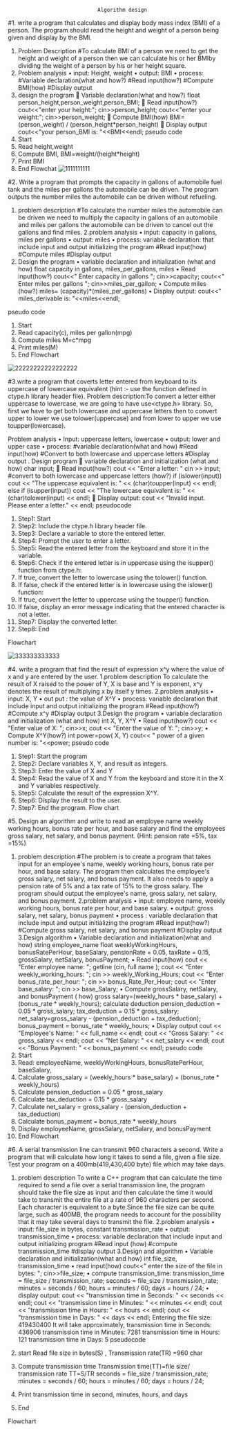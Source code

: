                                  Algorithm design
#1. write a program that calculates and display body mass index (BMI) of a person. The program should read the height and weight of a person being given and display by the BMI.
1. Problem Description
#To calculate BMI of a person we need to get the height and weight of a person then we can calculate his or her BMIby dividing the weight of a person by his or her height square.
2. Problem analysis
•	input: Height, weight
•	output: BMI
•	process:
#Variable declaration(what and how?)
#Read input(how?)
#Compute BMI(how)
#Display output
3. design the program
	Variable declaration(what and how?)
float person_height,person_weight,person_BMI;
	Read input(how?)
cout<<"enter your height:";
cin>>person_height;
cout<<"enter your weight:";
cin>>person_weight;
	Compute BMI(how)
BMI= (person_weight) / (person_height*person_height)
	Display output
cout<<"your person_BMI is: "<<BMI<<endl;
                         pseudo code
1.	Start 
2.	Read height,weight
3.	Compute BMI, BMI=weight/(height*height)
4.	Print BMI
5.	End
        Flowchat
![1111111111](https://github.com/SWEG-2015EC-Batch/Coding-Geeks/assets/149225623/b279244d-694e-4851-b239-4d5dcfa58c66)



#2. Write a program that prompts the capacity in gallons of automobile fuel tank and the miles per gallons the automobile can be driven. The program outputs the number miles the automobile can be driven without refueling.
1. problem description 
#To calculate the number miles the automobile can be driven we need to multiply the capacity in gallons of an automobile and miles per gallons the automobile can be driven to cancel out the gallons and find miles.
2.problem analysis
•	input: capacity in gallons, miles per gallons
•	output: miles
•	process: 
variable declaration: that include input and output
initializing the program
#Read input(how)
#Compute miles
#Display output
3. Design the program
•	variable declaration and initialization (what and how)
float  capacity in gallons, miles_per_gallons, miles
•	Read input(how?)
cout<<" Enter capacity in gallons ";
cin>>capacity;
cout<<" Enter miles per gallons ";
cin>>miles_per_gallon;
•	Compute miles (how?)
miles= (capacity)*(miles_per_gallons)
•	Display output:
cout<<" miles_derivable is: "<<miles<<endl;

pseudo code
1.	Start
2.	Read capacity(c), miles per gallon(mpg)
3.	Compute miles M=c*mpg
4.	Print miles(M)
5.	End
           Flowchart
        
![22222222222222222](https://github.com/SWEG-2015EC-Batch/Coding-Geeks/assets/149225623/3d881a66-f6c9-4b39-8191-ab5966ec8a90)



#3.write a program that coverts  letter entered from keyboard to its uppercase of lowercase equivalent (hint :- use the function defined in ctype.h library header file).
Problem description:To convert a letter either uppercase to lowercase, we are going to have use<ctype.h> library. So, first we have to get both lowercase and uppercase letters then to convert upper to lower we use tolower(uppercase) and from lower to upper we use toupper(lowercase).

 Problem analysis 
•	Input: uppercase letters, lowercase
•	output: lower and upper case
•	process: 
#variable declaration(what and how)
#Read input(how)
#Convert to both lowercase and uppercase letters
#Display output
. Design program
	variable declaration and initialization (what and how)
char input;
	Read input(how?)
 cout << "Enter a letter: "
 cin >> input;
#convert to both lowercase and uppercase letters (how?)
if (islower(input)) 
 cout << "The uppercase equivalent is: " << (char)toupper(input) << endl;
  else if (isupper(input)) 
   cout << "The lowercase equivalent is: " << (char)tolower(input) << endl;
	Display output:
  cout << "Invalid input. Please enter a letter." << endl;
    pseudocode
1.	Step1: Start
2.	Step2: Include the ctype.h library header file.
3.	Step3: Declare a variable to store the entered letter.
4.	Step4: Prompt the user to enter a letter.
5.	Step5: Read the entered letter from the keyboard and store it in the variable.
6.	Step6: Check if the entered letter is in uppercase using the isupper() function from ctype.h:
7.	 If true, convert the letter to lowercase using the tolower() function.
8. If false, check if the entered letter is in lowercase using the islower() function:
9.	If true, convert the letter to uppercase using the toupper() function.
10. If false, display an error message indicating that the entered character is not a letter.
11.	Step7: Display the converted letter.
12.	Step8: End

Flowchart

![333333333333](https://github.com/SWEG-2015EC-Batch/Coding-Geeks/assets/149225623/3dce65a5-8bcb-4be2-80cb-5e292fd6713e)

#4. write a program that find the result of expression x^y where the value of x and y are entered by the user.
1.problem description
To calculate the result of X raised to the power of Y, X is base and Y is exponent, x^y denotes the result of multiplying x by itself y times.
2.problem analysis
•	input: X, Y
•	out put : the value of X^Y
•	process:
variable declaration that include input and output
initializing the program
#Read input(how?)
#Compute x^y
#Display output
3.Design the program
•	variable declaration and initialization (what and how)
int X, Y, X^Y
•	Read input(how?)
cout << "Enter value of X: ";
cin>>x;
cout << "Enter the value of Y: ";
cin>>y;
•	Compute X^Y(how?)
int power=pow( X, Y)
cout<< " power of a given number is: "<<power;
          pseudo code
1.	Step1: Start the program 
2.	Step2: Declare variables X, Y, and result as integers.
3.	Step3: Enter the value of X and Y
4.	Step4: Read the value of X and Y from the keyboard and store it in the X and Y variables respectively.
5.	Step5: Calculate the result of the expression X^Y.
6.	Step6: Display the result to the user.
7.	Step7: End the program.
Flow chart


#5. Design an algorithm and write to read an employee name weekly working hours, bonus rate per hour, and base salary and find the employees gross salary, net salary, and bonus payment. 
(Hint: pension rate =5%, tax =15%)
1. problem description 
#The problem is to create a program that takes input for an employee's name, weekly working hours, bonus rate per hour, and base salary. The program then calculates the employee's gross salary, net salary, and bonus payment. It also needs to apply a pension rate of 5% and a tax rate of 15% to the gross salary.
The program should output the employee's name, gross salary, net salary, and bonus payment.
2.problem analysis
•	input: employee name, weekly working hours, bonus rate per hour, and base salary.
•	output: gross salary, net salary, bonus payment
•	process : variable declaration that include input and output
initializing the program
#Read input(how?)
#Compute gross salary, net salary, and bonus payment
#Display output
3.Design algorithm
•	Variable declaration and initialization(what and how)
string employee_name
float weeklyWorkingHours, bonusRatePerHour, baseSalary, pensionRate = 0.05, taxRate = 0.15, grossSalary, netSalary, bonusPayment;
•	Read input(how)
cout << "Enter employee name: ";
getline (cin, full name );
cout << "Enter weekly_working_hours: ";
cin >> weekly_Working_Hours;
cout << "Enter bonus_rate_per_hour: ";
cin >> bonus_Rate_Per_Hour;
cout << "Enter base_salary: ";
cin >> base_Salary;
•	Compute grossSalary, netSalary, and bonusPayment ( how)
gross salary=(weekly_hours * base_salary) + (bonus_rate * weekly_hours);
calculate deduction
pension_deduction = 0.05 * gross_salary;
 tax_deduction = 0.15 * gross_salary;
net_salary=gross_salary - (pension_deduction + tax_deduction);
bonus_payment = bonus_rate * weekly_hours;
•	Display output
cout << "Employee's Name: " << full_name << endl;
    cout << "Gross Salary: " << gross_salary << endl;
    cout << "Net Salary: " << net_salary << endl;
    cout << "Bonus Payment: " << bonus_payment << endl;
            pseudo code
1. Start
2. Read: employeeName, weeklyWorkingHours, bonusRatePerHour, baseSalary,
3. Calculate gross_salary = (weekly_hours * base_salary) + (bonus_rate * weekly_hours)
4. Calculate pension_deduction = 0.05 * gross_salary
5. Calculate   tax_deduction = 0.15 * gross_salary
6. Calculate net_salary = gross_salary - (pension_deduction + tax_deduction)
7. Calculate bonus_payment = bonus_rate * weekly_hours
8. Display employeeName, grossSalary, netSalary, and bonusPayment
9. End
Flowchart
 
#6. A serial transmission line can transmit 960 characters a second. Write a program that will calculate how long it takes to send a file, given a file size. Test your program on a 400mb(419,430,400 byte) file which may take days.
1. problem description
To write a C++ program that can calculate the time required to send a file over a serial transmission line, the program should take the file size as input and then calculate the time it would take to transmit the entire file at a rate of 960 characters per second. Each character is equivalent to a byte.Since the file size can be quite large, such as 400MB, the program needs to account for the possibility that it may take several days to transmit the file.
2.problem analysis
•	input: file_size in bytes, constant transmission_rate
•	output: transmission_time
•	process: variable declaration that include input and output
initializing program
#Read input (how)
#compute transmission_time
#display output
3.Design and algorithm
•	Variable declaration and initialization(what and how)
int file_size, transmission_time
•	read input(how)
  cout<<" enter the size of the file in bytes: ";
 cin>>file_size;
•	compute transmission_time:
transmission_time = file_size / transmission_rate;
 seconds = file_size / transmission_rate;
minutes = seconds / 60;
hours = minutes / 60;
days = hours / 24;
•	display output:
cout << "transmission time in Seconds: " << seconds << endl;
    cout << "transmission time in Minutes: " << minutes << endl;
    cout << "transmission time in Hours: " << hours << endl;
    cout << "transmission time in Days: " << days << endl;
Entering the file size: 419430400 It will take approximately,
transmission time in Seconds: 436906
transmission time in Minutes: 7281
transmission time in Hours: 121
transmission time in Days: 5
   pseudocode 
1.	start
Read  file size in bytes(S) , Transmission rate(TR) =960 char
2.	Compute transmission time 
Transmission time(TT)=file size/ transmission rate
TT=S/TR
           seconds = file_size / transmission_rate;
            minutes = seconds / 60;
              hours = minutes / 60;
                days = hours / 24;	

3.	Print transmission time in second, minutes, hours, and days

4.	End 

Flowchart



